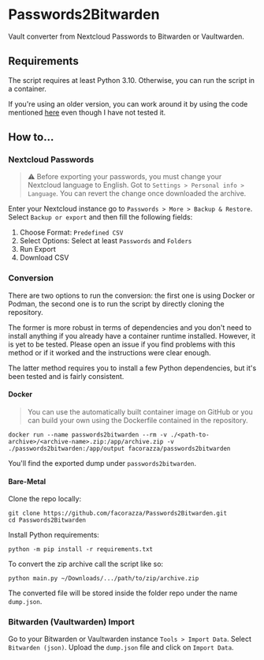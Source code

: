 # Passwords2Bitwarden

Vault converter from Nextcloud Passwords to Bitwarden or Vaultwarden.

## Requirements

The script requires at least Python 3.10. Otherwise, you can run the script in a container.

If you're using an older version, you can work around it by using the code mentioned [here](https://github.com/facorazza/Passwords2Bitwarden/issues/8) even though I have not tested it.

## How to...

### Nextcloud Passwords

> :warning: Before exporting your passwords, you must change your Nextcloud language to English. Got to `Settings > Personal info > Language`. You can revert the change once downloaded the archive.

Enter your Nextcloud instance go to `Passwords > More > Backup & Restore`. Select `Backup or export` and then fill the following fields:

1. Choose Format: `Predefined CSV`
2. Select Options: Select at least `Passwords` and `Folders`
3. Run Export
4. Download CSV

### Conversion

There are two options to run the conversion: the first one is using Docker or Podman, the second one is to run the script by directly cloning the repository.

The former is more robust in terms of dependencies and you don't need to install anything if you already have a container runtime installed. However, it is yet to be tested. Please open an issue if you find problems with this method or if it worked and the instructions were clear enough.

The latter method requires you to install a few Python dependencies, but it's been tested and is fairly consistent.

#### Docker

> You can use the automatically built container image on GitHub or you can build your own using the Dockerfile contained in the repository.

```shell
docker run --name passwords2bitwarden --rm -v ./<path-to-archive>/<archive-name>.zip:/app/archive.zip -v ./passwords2bitwarden:/app/output facorazza/passwords2bitwarden
```

You'll find the exported dump under `passwords2bitwarden`.

#### Bare-Metal

Clone the repo locally:

```shell
git clone https://github.com/facorazza/Passwords2Bitwarden.git
cd Passwords2Bitwarden
```

Install Python requirements:

```shell
python -m pip install -r requirements.txt
```

To convert the zip archive call the script like so:

```shell
python main.py ~/Downloads/.../path/to/zip/archive.zip
```

The converted file will be stored inside the folder repo under the name `dump.json`.

### Bitwarden (Vaultwarden) Import

Go to your Bitwarden or Vaultwarden instance `Tools > Import Data`. Select `Bitwarden (json)`. Upload the `dump.json` file and click on `Import Data`.
